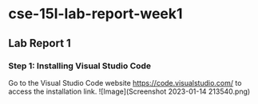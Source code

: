 # cse-15l-lab-report-week1
## Lab Report 1
### Step 1: Installing Visual Studio Code
Go to the Visual Studio Code website https://code.visualstudio.com/ to access the installation link. 
![Image](Screenshot 2023-01-14 213540.png)

